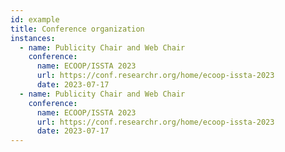 ```yaml
---
id: example
title: Conference organization
instances:
  - name: Publicity Chair and Web Chair
    conference:
      name: ECOOP/ISSTA 2023
      url: https://conf.researchr.org/home/ecoop-issta-2023
      date: 2023-07-17
  - name: Publicity Chair and Web Chair
    conference:
      name: ECOOP/ISSTA 2023
      url: https://conf.researchr.org/home/ecoop-issta-2023
      date: 2023-07-17
---
```

